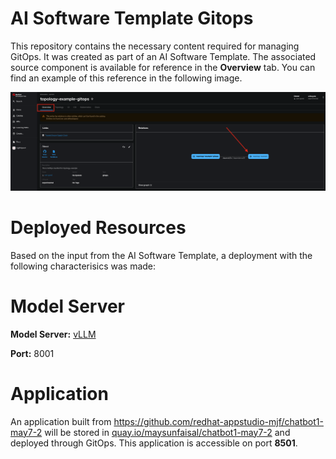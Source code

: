 # AI Software Template Gitops

This repository contains the necessary content required for managing GitOps. It was created as part of an AI Software Template. The associated source component is available for reference in the **Overview** tab. You can find an example of this reference in the following image.

![Overview Tab](./images/overview-dependency.png)

# Deployed Resources
Based on the input from the AI Software Template, a deployment with the following characterisics was made:

# Model Server
**Model Server:** [vLLM]( https://github.com/rh-aiservices-bu/llm-on-openshift/tree/main/llm-servers/vllm/gpu)

**Port:** 8001

# Application
An application built from https://github.com/redhat-appstudio-mjf/chatbot1-may7-2 will be stored in [quay.io/maysunfaisal/chatbot1-may7-2](https://quay.io/maysunfaisal/chatbot1-may7-2) and deployed through GitOps. This application is accessible on port **8501**.